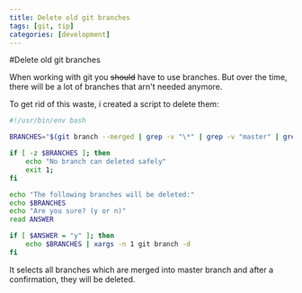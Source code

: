 ```yaml
---
title: Delete old git branches
tags: [git, tip]
categories: [development]
---
```

#Delete old git branches

When working with git you <s>should</s> have to use branches. But over the time, there will be a lot of branches that
arn't needed anymore.

To get rid of this waste, i created a script to delete them:
```bash
#!/usr/bin/env bash

BRANCHES="$(git branch --merged | grep -v "\*" | grep -v "master" | grep -v "develop")"

if [ -z $BRANCHES ]; then
    echo "No branch can deleted safely"
    exit 1;
fi

echo "The following branches will be deleted:"
echo $BRANCHES
echo "Are you sure? (y or n)"
read ANSWER

if [ $ANSWER = "y" ]; then
    echo $BRANCHES | xargs -n 1 git branch -d
fi
```
It selects all branches which are merged into master branch and after a confirmation, they will be deleted.